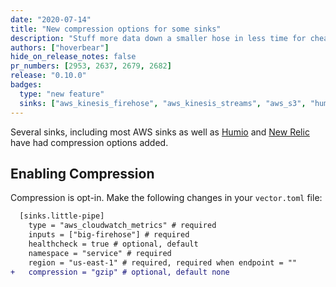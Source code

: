 ```yaml
---
date: "2020-07-14"
title: "New compression options for some sinks"
description: "Stuff more data down a smaller hose in less time for cheaper."
authors: ["hoverbear"]
hide_on_release_notes: false
pr_numbers: [2953, 2637, 2679, 2682]
release: "0.10.0"
badges:
  type: "new feature"
  sinks: ["aws_kinesis_firehose", "aws_kinesis_streams", "aws_s3", "humio_logs"]
---
```


Several sinks, including most AWS sinks as well as [Humio][urls.humio] and [New Relic][urls.new_relic] have had compression options added.

## Enabling Compression

Compression is opt-in. Make the following changes in your `vector.toml` file:

```diff title="vector.toml"
  [sinks.little-pipe]
    type = "aws_cloudwatch_metrics" # required
    inputs = ["big-firehose"] # required
    healthcheck = true # optional, default
    namespace = "service" # required
    region = "us-east-1" # required, required when endpoint = ""
+   compression = "gzip" # optional, default none
```

[urls.humio]: https://humio.com
[urls.new_relic]: https://newrelic.com/
